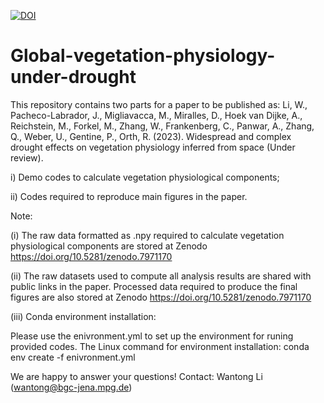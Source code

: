 [![DOI](https://zenodo.org/badge/643611377.svg)](https://zenodo.org/badge/latestdoi/643611377)


# Global-vegetation-physiology-under-drought

This repository contains two parts for a paper to be published as: Li, W., Pacheco-Labrador, J., Migliavacca, M., Miralles, D., Hoek van Dijke, A., Reichstein, M., Forkel, M., Zhang, W., Frankenberg, C., Panwar, A., Zhang, Q., Weber, U., Gentine, P., Orth, R. (2023). Widespread and complex drought effects on vegetation physiology inferred from space (Under review).

i) Demo codes to calculate vegetation physiological components;

ii) Codes required to reproduce main figures in the paper.

Note:

(i) The raw data formatted as .npy required to calculate vegetation physiological components are stored at Zenodo https://doi.org/10.5281/zenodo.7971170

(ii) The raw datasets used to compute all analysis results are shared with public links in the paper. Processed data required to produce the final figures are also stored at Zenodo https://doi.org/10.5281/zenodo.7971170

(iii) Conda environment installation:

Please use the enivronment.yml to set up the environment for runing provided codes. The Linux command for environment installation: conda env create -f enivronment.yml

We are happy to answer your questions! Contact: Wantong Li (wantong@bgc-jena.mpg.de)
